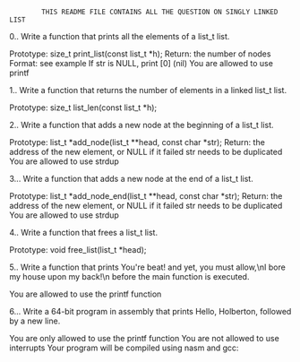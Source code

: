 			THIS README FILE CONTAINS ALL THE QUESTION ON SINGLY LINKED LIST

0..
	Write a function that prints all the elements of a list_t list.

Prototype: size_t print_list(const list_t *h);
Return: the number of nodes
Format: see example
If str is NULL, print [0] (nil)
You are allowed to use printf

1..
	Write a function that returns the number of elements in a linked list_t list.

Prototype: size_t list_len(const list_t *h);

2..
	Write a function that adds a new node at the beginning of a list_t list.

Prototype: list_t *add_node(list_t **head, const char *str);
Return: the address of the new element, or NULL if it failed
str needs to be duplicated
You are allowed to use strdup

3...
	Write a function that adds a new node at the end of a list_t list.

Prototype: list_t *add_node_end(list_t **head, const char *str);
Return: the address of the new element, or NULL if it failed
str needs to be duplicated
You are allowed to use strdup

4..
	Write a function that frees a list_t list.

Prototype: void free_list(list_t *head);

5..
	Write a function that prints You're beat! and yet, you must allow,\nI bore my house upon my back!\n before the main function is executed.

You are allowed to use the printf function


6...
	Write a 64-bit program in assembly that prints Hello, Holberton, followed by a new line.

You are only allowed to use the printf function
You are not allowed to use interrupts
Your program will be compiled using nasm and gcc:
